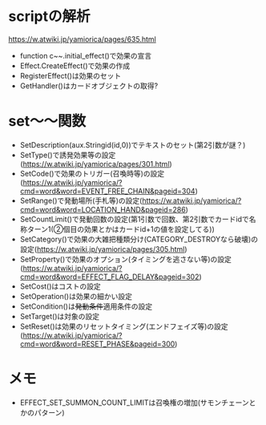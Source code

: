 # scriptの解析
https://w.atwiki.jp/yamiorica/pages/635.html
- function c~~.initial_effect()で効果の宣言
- Effect.CreateEffect()で効果の作成
- RegisterEffect()は効果のセット
- GetHandler()はカードオブジェクトの取得?
# set～～関数
- SetDescription(aux.Stringid(id,0))でテキストのセット(第2引数が謎？)
- SetType()で誘発効果等の設定(https://w.atwiki.jp/yamiorica/pages/301.html)
- SetCode()で効果のトリガー(召喚時等)の設定(https://w.atwiki.jp/yamiorica/?cmd=word&word=EVENT_FREE_CHAIN&pageid=304)
- SetRange()で発動場所(手札等)の設定(https://w.atwiki.jp/yamiorica/?cmd=word&word=LOCATION_HAND&pageid=286)
- SetCountLimit()で発動回数の設定(第1引数で回数、第2引数でカードidで名称ターン1(②個目の効果とかはカードid+1の値を設定してる))
- SetCategory()で効果の大雑把種類分け(CATEGORY_DESTROYなら破壊)の設定(https://w.atwiki.jp/yamiorica/pages/305.html)
- SetProperty()で効果のオプション(タイミングを逃さない等)の設定(https://w.atwiki.jp/yamiorica/?cmd=word&word=EFFECT_FLAG_DELAY&pageid=302)
- SetCost()はコストの設定
- SetOperation()は効果の細かい設定
- SetCondition()は~~発動条件~~適用条件の設定
- SetTarget()は対象の設定
- SetReset()は効果のリセットタイミング(エンドフェイズ等)の設定(https://w.atwiki.jp/yamiorica/?cmd=word&word=RESET_PHASE&pageid=300)

# メモ
- EFFECT_SET_SUMMON_COUNT_LIMITは召喚権の増加(サモンチェーンとかのパターン)